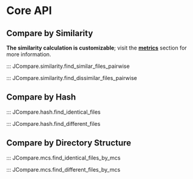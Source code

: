 # Core API

## **Compare by Similarity**

**The similarity calculation is customizable**; visit the [**metrics**](metrics.md) section for more information.

::: JCompare.similarity.find_similar_files_pairwise

::: JCompare.similarity.find_dissimilar_files_pairwise

## **Compare by Hash**

::: JCompare.hash.find_identical_files

::: JCompare.hash.find_different_files

## **Compare by Directory Structure**

::: JCompare.mcs.find_identical_files_by_mcs

::: JCompare.mcs.find_different_files_by_mcs

